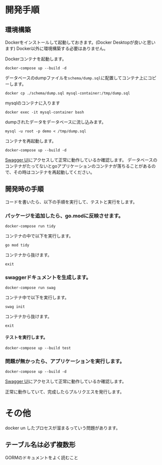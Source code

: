 # 開発手順

## 環境構築

Dockerをインストールして起動しておきます。(Docker Desktopが良いと思います)
Docker以外に環境構築する必要はありません。

Dockerコンテナを起動します。
```
docker-compose up --build -d
```

データベースのdumpファイルを`schema/dump.sql`に配置してコンテナ上にコピーします。
```
docker cp ./schema/dump.sql mysql-container:/tmp/dump.sql
```

mysqlのコンテナに入ります
```
docker exec -it mysql-container bash
```

dumpされたデータをデータベースに流し込みます。
```
mysql -u root -p demo < /tmp/dump.sql
```

コンテナを再起動します。
```
docker-compose up --build -d
```
[Swagger UI](http://localhost:8080/swagger/index.html)にアクセスして正常に動作しているか確認します。
データベースのコンテナがたってないとgoアプリケーションのコンテナが落ちることがあるので、その時はコンテナを再起動してください。

## 開発時の手順
コードを書いたら、以下の手順を実行して、テストと実行をします。

### パッケージを追加したら、go.modに反映させます。
```
docker-compose run tidy
```
コンテナの中で以下を実行します。
```
go mod tidy
```
コンテナから抜けます。
```
exit
```
### swaggerドキュメントを生成します。
```
docker-compose run swag
```
コンテナ中で以下を実行します。
```
swag init
```
コンテナから抜けます。
```
exit
```
#### テストを実行します。
```
docker-compose up --build test
```
### 問題が無かったら、アプリケーションを実行します。
```
docker-compose up --build -d
```
[Swagger UI](http://localhost:8080/swagger/index.html)にアクセスして正常に動作しているか確認します。

正常に動作していて、完成したらプルリクエスを発行します。

# その他
docker un したプロセスが溜まるっていう問題があります。

## テーブル名は必ず複数形
GORMのドキュメントをよく読むこと